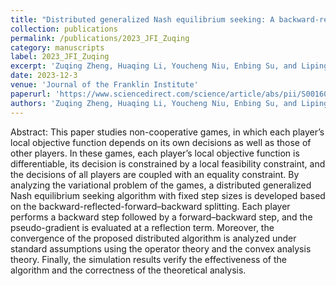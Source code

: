 ```yaml
---
title: "Distributed generalized Nash equilibrium seeking: A backward-reflected-forward-backward-based algorithm"
collection: publications
permalink: /publications/2023_JFI_Zuqing
category: manuscripts
label: 2023_JFI_Zuqing
excerpt: 'Zuqing Zheng, Huaqing Li, Youcheng Niu, Enbing Su, and Liping Feng'
date: 2023-12-3
venue: 'Journal of the Franklin Institute'
paperurl: 'https://www.sciencedirect.com/science/article/abs/pii/S0016003223007482'
authors: 'Zuqing Zheng, Huaqing Li, Youcheng Niu, Enbing Su, and Liping Feng'
---
```


Abstract: This paper studies non-cooperative games, in which each player’s local objective function depends on its own decisions as well as those of other players. In these games, each player’s local objective function is differentiable, its decision is constrained by a local feasibility constraint, and the decisions of all players are coupled with an equality constraint. By analyzing the variational problem of the games, a distributed generalized Nash equilibrium seeking algorithm with fixed step sizes is developed based on the backward-reflected-forward–backward splitting. Each player performs a backward step followed by a forward–backward step, and the pseudo-gradient is evaluated at a reflection term. Moreover, the convergence of the proposed distributed algorithm is analyzed under standard assumptions using the operator theory and the convex analysis theory. Finally, the simulation results verify the effectiveness of the algorithm and the correctness of the theoretical analysis.
